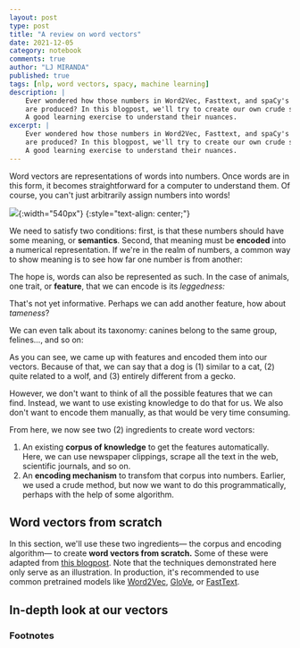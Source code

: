 ```yaml
---
layout: post
type: post
title: "A review on word vectors"
date: 2021-12-05
category: notebook
comments: true
author: "LJ MIRANDA"
published: true
tags: [nlp, word vectors, spacy, machine learning]
description: |
    Ever wondered how those numbers in Word2Vec, Fasttext, and spaCy's en_core_web_lg
    are produced? In this blogpost, we'll try to create our own crude set of word vectors!  
    A good learning exercise to understand their nuances.
excerpt: |
    Ever wondered how those numbers in Word2Vec, Fasttext, and spaCy's en_core_web_lg
    are produced? In this blogpost, we'll try to create our own crude set of word vectors!  
    A good learning exercise to understand their nuances.
---
```


Word vectors are representations of words into numbers. Once words are in this
form, it becomes straightforward for a computer to understand them. Of course,
you can't just arbitrarily assign numbers into words!

<!-- fun figure of cats and dogs with numbered indices -->
![](/assets/png/word-vectors/some-arbitrary-numbers.png){:width="540px"}
{:style="text-align: center;"}

We need to satisfy two conditions: first, is that these numbers should have
some meaning, or **semantics**. Second, that meaning must be **encoded** into
a numerical representation. If we're in the realm of numbers, a common way to
show meaning is to see how far one number is from another:

<!-- a number line -->
<!-- distance between two points -->

The hope is, words can also be represented as such. In the case of animals, 
one trait, or **feature**, that we can encode is its *leggedness:*


<!-- animal number line: wolf, cat, dog, bird, gecko -->

That's not yet informative. Perhaps we can add another feature, how about
*tameness*?

<!-- animal number line: two dimensions -->

We can even talk about its taxonomy: canines belong to the same group,
felines..., and so on:

<!-- 3d number line -->

As you can see, we came up with features and encoded them into our vectors.
Because of that, we can say that a dog is (1) similar to a cat, (2) quite
related to a wolf, and (3) entirely different from a gecko. 

However, we don't want to think of all the possible features that we can find.
Instead, we want to use existing knowledge to do that for us. We also don't
want to encode them manually, as that would be very time consuming. 

From here, we now see two (2) ingredients to create word vectors:
1. An existing **corpus of knowledge** to get the features automatically. Here, we
   can use newspaper clippings, scrape all the text in the web, scientific
   journals, and so on.
2. An **encoding mechanism** to transfom that corpus into numbers. Earlier, we
   used a crude method, but now we want to do this programmatically, perhaps
   with the help of some algorithm.


## Word vectors from scratch

In this section, we'll use these two ingredients&mdash; the corpus and encoding
algorithm&mdash; to create **word vectors from scratch.** Some of these were
adapted from  [this
blogpost](https://towardsdatascience.com/creating-word-embeddings-coding-the-word2vec-algorithm-in-python-using-deep-learning-b337d0ba17a8).
Note that the techniques demonstrated here only serve as an illustration. In
production, it's recommended to use common pretrained models like
[Word2Vec](https://arxiv.org/abs/1301.3781),
[GloVe](https://nlp.stanford.edu/projects/glove/), or
[FastText](https://fasttext.cc/). 





## In-depth look at our vectors

<!-- do jay alammar-esque viz of our word vectors -->
<!-- then maybe compare it with GloVE? -->

### Footnotes

[^1]: [Thinc](https://thinc.ai) is a deep learning framework that offers a functional (as in functional programming) approach to building neural networks. You can even use it to "wrap" your favorite frameworks like [Pytorch](https://pytorch.org) and [Tensorflow](https://www.tensorflow.org). 
